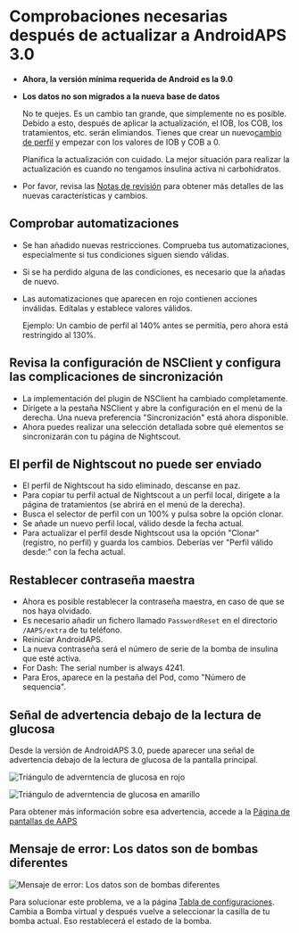 # Comprobaciones necesarias después de actualizar a AndroidAPS 3.0

* **Ahora, la versión mínima requerida de Android es la 9.0**
* **Los datos no son migrados a la nueva base de datos**

  No te quejes. Es un cambio tan grande, que simplemente no es posible. Debido a esto, después de aplicar la actualización, el IOB, los COB, los tratamientos, etc. serán elimiandos. Tienes que crear un nuevo[cambio de perfil](../Usage/Profiles) y empezar con los valores de IOB y COB a 0.

  Planifica la actualización con cuidado. La mejor situación para realizar la actualización es cuando no tengamos insulina activa ni carbohidratos.

* Por favor, revisa las [Notas de revisión](../Installing-AndroidAPS/Releasenotes) para obtener más detalles de las nuevas características y cambios.


## Comprobar automatizaciones

* Se han añadido nuevas restricciones. Comprueba tus automatizaciones, especialmente si tus condiciones siguen siendo válidas.
* Si se ha perdido alguna de las condiciones, es necesario que la añadas de nuevo.
* Las automatizaciones que aparecen en rojo contienen acciones inválidas. Edítalas y establece valores válidos.

  Ejemplo: Un cambio de perfil al 140% antes se permitía, pero ahora está restringido al 130%.

## Revisa la configuración de NSClient y configura las complicaciones de sincronización

* La implementación del plugin de NSClient ha cambiado completamente.
* Dirígete a la pestaña NSClient y abre la configuración en el menú de la derecha. Una nueva preferencia "Sincronización" está ahora disponible.
* Ahora puedes realizar una selección detallada sobre qué elementos se sincronizarán con tu página de Nightscout.

## El perfil de Nightscout no puede ser enviado
* El perfil de Nightscout ha sido eliminado, descanse en paz.
* Para copiar tu perfil actual de Nightscout a un perfil local, dirígete a la página de tratamientos (se abrirá en el menú de la derecha).
* Busca el selector de perfil con un 100% y pulsa sobre la opción clonar.
* Se añade un nuevo perfil local, válido desde la fecha actual.
* Para actualizar el perfil desde Nightscout usa la opción "Clonar" (registro, no perfil) y guarda los cambios. Deberías ver "Perfil válido desde:" con la fecha actual.

## Restablecer contraseña maestra
* Ahora es posible restablecer la contraseña maestra, en caso de que se nos haya olvidado.
* Es necesario añadir un fichero llamado `PasswordReset` en el directorio `/AAPS/extra` de tu teléfono.
* Reiniciar AndroidAPS.
* La nueva contraseña será el número de serie de la bomba de insulina que esté activa.
* For Dash: The serial number is always 4241.
* Para Eros, aparece en la pestaña del Pod, como "Número de sequencia".

## Señal de advertencia debajo de la lectura de glucosa

Desde la versión de AndroidAPS 3.0, puede aparecer una señal de advertencia debajo de la lectura de glucosa de la pantalla principal.

  ![Triángulo de adverntencia de glucosa en rojo](../images/bg_warn_red.png)

  ![Triángulo de adverntencia de glucosa en amarillo](../images/bg_warn_yellow.png)

Para obtener más información sobre esa advertencia, accede a la [Página de pantallas de AAPS](../Getting-Started/Screenshots#bg-warning-sign)


## Mensaje de error: Los datos son de bombas diferentes

   ![Mensaje de error: Los datos son de bombas diferentes](../images/Screen_DifferentPump.png)

Para solucionar este problema, ve a la página  [Tabla de configuraciones](../Configuration/Config-Builder#pump). Cambia a Bomba virtual y después vuelve a seleccionar la casilla de tu bomba actual. Eso restablecerá el estado de la bomba.
